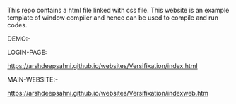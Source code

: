This repo contains a html file linked with css file.
This website is an example template of window compiler and hence can be used to compile and run codes.


DEMO:-

LOGIN-PAGE:

https://arshdeepsahni.github.io/websites/Versifixation/index.html

MAIN-WEBSITE:-

https://arshdeepsahni.github.io/websites/Versifixation/indexweb.htm
